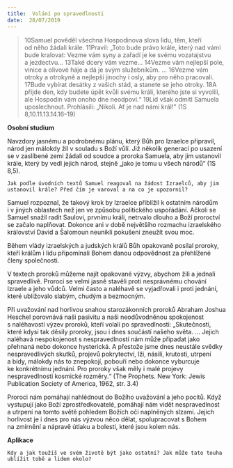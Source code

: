 ```yaml
---
title:  Volání po spravedlnosti
date:  28/07/2019
---
```


> <p></p>
> 10Samuel pověděl všechna Hospodinova slova lidu, těm, kteří od něho žádali krále. 11Pravil: „Toto bude právo krále, který nad vámi bude kralovat: Vezme vám syny a zařadí je ke svému vozatajstvu a jezdectvu... 13Také dcery vám vezme... 14Vezme vám nejlepší pole, vinice a olivové háje a dá je svým služebníkům. ... 16Vezme vám otroky a otrokyně a nejlepší jinochy i osly, aby pro něho pracovali. 17Bude vybírat desátky z vašich stád, a stanete se jeho otroky. 18A přijde den, kdy budete úpět kvůli svému králi, kterého jste si vyvolili, ale Hospodin vám onoho dne neodpoví.“ 19Lid však odmítl Samuela uposlechnout. Prohlásili: „Nikoli. Ať je nad námi král!" (1S 8,10.11.13.14.16–19)

**Osobní studium**

Navzdory jasnému a podrobnému plánu, který Bůh pro Izraelce připravil, národ jen málokdy žil v souladu s Boží vůlí. Již několik generací po usazení se v zaslíbené zemi žádali od soudce a proroka Samuela, aby jim ustanovil krále, který by vedl jejich národ, stejně „jako je tomu u všech národů“ (1S 8,5).

`Jak podle úvodních textů Samuel reagoval na žádost Izraelců, aby jim ustanovil krále? Před čím je varoval a na co je upozornil?`

Samuel rozpoznal, že takový krok by Izraelce přiblížil k ostatním národům i v jiných oblastech než jen ve způsobu politického uspořádání. Ačkoli se Samuel snažil radit Saulovi, prvnímu králi, netrvalo dlouho a Boží proroctví se začalo naplňovat. Dokonce ani v době největšího rozmachu izraelského království David a Šalomoun neunikli pokušení zneužít svou moc.

Během vlády izraelských a judských králů Bůh opakovaně posílal proroky, kteří králům i lidu připomínali Bohem danou odpovědnost za přehlížené členy společnosti.

V textech proroků můžeme najít opakované výzvy, abychom žili a jednali spravedlivě. Proroci se velmi jasně stavěli proti nesprávnému chování Izraele a jeho vůdců. Velmi často a naléhavě se vyjadřovali i proti jednání, které ubližovalo slabým, chudým a bezmocným.

Při uvažování nad horlivou snahou starozákonních proroků Abraham Joshua Heschel porovnává naši pasivitu a naši neodůvodněnou spokojenost s naléhavostí výzev proroků, kteří volali po spravedlnosti: „Skutečnosti, které kdysi tak děsily proroky, jsou i dnes součástí našeho světa. ... Jejich naléhavá nespokojenost s nespravedlností nám může připadat jako přehnaná nebo dokonce hysterická. A přestože jsme dnes neustále svědky nespravedlivých skutků, projevů pokrytectví, lži, násilí, krutosti, utrpení a bídy, málokdy nás to znepokojí, pobouří nebo dokonce vyburcuje ke konkrétnímu jednání. Pro proroky však měly i malé projevy nespravedlnosti kosmické rozměry.“ (The Prophets. New York: Jewis Publication Society of America, 1962, str. 3.4)

Proroci nám pomáhají nahlédnout do Božího uvažování a jeho pocitů. Když vystupují jako Boží zprostředkovatelé, pomáhají nám vidět nespravedlnost a utrpení na tomto světě pohledem Božích očí naplněných slzami. Jejich horlivost je i dnes pro nás výzvou něco dělat, spolupracovat s Bohem na zmírnění a nápravě útlaku a bolesti, které jsou kolem nás.

**Aplikace**

`Kdy a jak toužíš ve svém životě být jako ostatní? Jak může tato touha ublížit tobě a lidem okolo?`